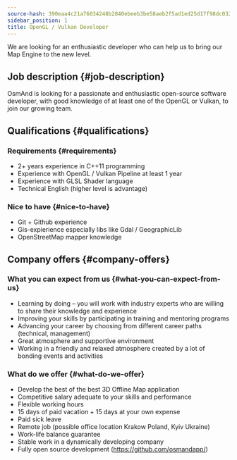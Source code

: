 ```yaml
---
source-hash: 390eaa4c21a76034248b2840ebeeb3be58aeb2f5ad1ed25d17f98dc0327c8ae7
sidebar_position: 1
title: OpenGL / Vulkan Developer
---
```


We are looking for an enthusiastic developer who can help us to bring our Map Engine to the new level.

## Job description {#job-description}
OsmAnd is looking for a passionate and enthusiastic open-source software developer, with good knowledge of at least one of the OpenGL or Vulkan, to join our growing team.

## Qualifications {#qualifications}

### Requirements {#requirements}
- 2+ years experience in C++11 programming
- Experience with OpenGL / Vulkan Pipeline at least 1 year
- Experience with GLSL Shader language
- Technical English (higher level is advantage)

### Nice to have {#nice-to-have}
- Git + Github experience
- Gis-expierience especially libs like Gdal / GeographicLib
- OpenStreetMap mapper knowledge

## Company offers {#company-offers}

### What you can expect from us {#what-you-can-expect-from-us}
- Learning by doing – you will work with industry experts who are willing to share their knowledge and experience
- Improving your skills by participating in training and mentoring programs
- Advancing your career by choosing from different career paths (technical, management)
- Great atmosphere and supportive environment
- Working in a friendly and relaxed atmosphere created by a lot of bonding events and activities

### What do we offer {#what-do-we-offer}
- Develop the best of the best 3D Offline Map application
- Competitive salary adequate to your skills and performance
- Flexible working hours
- 15 days of paid vacation + 15 days at your own expense
- Paid sick leave
- Remote job (possible office location Krakow Poland, Kyiv Ukraine)
- Work-life balance guarantee
- Stable work in a dynamically developing company
- Fully open source development (https://github.com/osmandapp/)